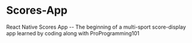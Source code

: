 # Scores-App
React Native Scores App -- The beginning of a multi-sport score-display app learned by coding along with ProProgramming101
